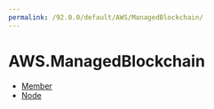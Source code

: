 ```yaml
---
permalink: /92.0.0/default/AWS/ManagedBlockchain/
---
```


# AWS.ManagedBlockchain



* [Member](Member.md)
* [Node](Node.md)